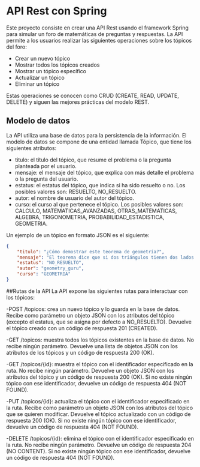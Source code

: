 # API Rest con Spring

Este proyecto consiste en crear una API Rest usando el framework Spring para simular un foro de matemáticas de preguntas y respuestas. La API permite a los usuarios realizar las siguientes operaciones sobre los tópicos del foro:

- Crear un nuevo tópico
- Mostrar todos los tópicos creados
- Mostrar un tópico específico
- Actualizar un tópico
- Eliminar un tópico

Estas operaciones se conocen como CRUD (CREATE, READ, UPDATE, DELETE) y siguen las mejores prácticas del modelo REST.

## Modelo de datos

La API utiliza una base de datos para la persistencia de la información. El modelo de datos se compone de una entidad llamada Tópico, que tiene los siguientes atributos:

- titulo: el título del tópico, que resume el problema o la pregunta planteada por el usuario.
- mensaje: el mensaje del tópico, que explica con más detalle el problema o la pregunta del usuario.
- estatus: el estatus del tópico, que indica si ha sido resuelto o no. Los posibles valores son: RESUELTO, NO_RESUELTO.
- autor: el nombre de usuario del autor del tópico.
- curso: el curso al que pertenece el tópico. Los posibles valores son: CALCULO, MATEMATICAS_AVANZADAS, OTRAS_MATEMATICAS, ALGEBRA, TRIGONOMETRIA, PROBABILIDAD_ESTADISTICA, GEOMETRIA.

Un ejemplo de un tópico en formato JSON es el siguiente:

```json
{
	"titulo": "¿Cómo demostrar este teorema de geometría?",
	"mensaje": "El teorema dice que si dos triángulos tienen dos lados congruentes y el ángulo comprendido entre ellos también es congruente, entonces los triángulos son congruentes. ¿Cómo puedo demostrarlo usando las propiedades de los triángulos y las congruencias?",
	"estatus": "NO_RESUELTO",
	"autor": "geometry_guru",
	"curso": "GEOMETRIA"
}
```
##Rutas de la API
La API expone las siguientes rutas para interactuar con los tópicos:

-POST /topicos: crea un nuevo tópico y lo guarda en la base de datos. Recibe como parámetro un objeto JSON con los atributos del tópico (excepto el estatus, que se asigna por defecto a NO_RESUELTO). Devuelve el tópico creado con un código de respuesta 201 (CREATED).

-GET /topicos: muestra todos los tópicos existentes en la base de datos. No recibe ningún parámetro. Devuelve una lista de objetos JSON con los atributos de los tópicos y un código de respuesta 200 (OK).

-GET /topicos/{id}: muestra el tópico con el identificador especificado en la ruta. No recibe ningún parámetro. Devuelve un objeto JSON con los atributos del tópico y un código de respuesta 200 (OK). Si no existe ningún tópico con ese identificador, devuelve un código de respuesta 404 (NOT FOUND).

-PUT /topicos/{id}: actualiza el tópico con el identificador especificado en la ruta. Recibe como parámetro un objeto JSON con los atributos del tópico que se quieren modificar. Devuelve el tópico actualizado con un código de respuesta 200 (OK). Si no existe ningún tópico con ese identificador, devuelve un código de respuesta 404 (NOT FOUND).

-DELETE /topicos/{id}: elimina el tópico con el identificador especificado en la ruta. No recibe ningún parámetro. Devuelve un código de respuesta 204 (NO CONTENT). Si no existe ningún tópico con ese identificador, devuelve un código de respuesta 404 (NOT FOUND).
